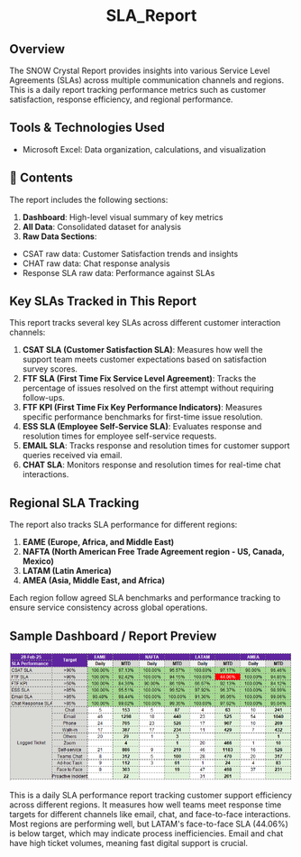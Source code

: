 # <div align="center">SLA_Report</div>

## Overview

The SNOW Crystal Report provides insights into various Service Level Agreements (SLAs) across multiple communication channels and regions. This is a daily report tracking performance metrics such as customer satisfaction, response efficiency, and regional performance.

## Tools & Technologies Used

- Microsoft Excel: Data organization, calculations, and visualization

## 📂 Contents

The report includes the following sections:

1. **Dashboard**: High-level visual summary of key metrics
2. **All Data**: Consolidated dataset for analysis
3. **Raw Data Sections**:
- CSAT raw data: Customer Satisfaction trends and insights
- CHAT raw data: Chat response analysis
- Response SLA raw data: Performance against SLAs

## Key SLAs Tracked in This Report

This report tracks several key SLAs across different customer interaction channels:

1. **CSAT SLA (Customer Satisfaction SLA)**: Measures how well the support team meets customer expectations based on satisfaction survey scores.
2. **FTF SLA (First Time Fix Service Level Agreement)**: Tracks the percentage of issues resolved on the first attempt without requiring follow-ups.
3. **FTF KPI (First Time Fix Key Performance Indicators)**: Measures specific performance benchmarks for first-time issue resolution.
4. **ESS SLA (Employee Self-Service SLA)**: Evaluates response and resolution times for employee self-service requests.
5. **EMAIL SLA**: Tracks response and resolution times for customer support queries received via email.
6. **CHAT SLA**: Monitors response and resolution times for real-time chat interactions.


## Regional SLA Tracking

The report also tracks SLA performance for different regions:
1. **EAME (Europe, Africa, and Middle East)**
2. **NAFTA (North American Free Trade Agreement region - US, Canada, Mexico)**
3. **LATAM (Latin America)**
4. **AMEA (Asia, Middle East, and Africa)**

Each region follow agreed SLA benchmarks and performance tracking to ensure service consistency across global operations.

## Sample Dashboard / Report Preview
![1](images/sla.png)

This is a daily SLA performance report tracking customer support efficiency across different regions. It measures how well teams meet response time targets for different channels like email, chat, and face-to-face interactions. Most regions are performing well, but LATAM's face-to-face SLA (44.06%) is below target, which may indicate process inefficiencies. Email and chat have high ticket volumes, meaning fast digital support is crucial.

